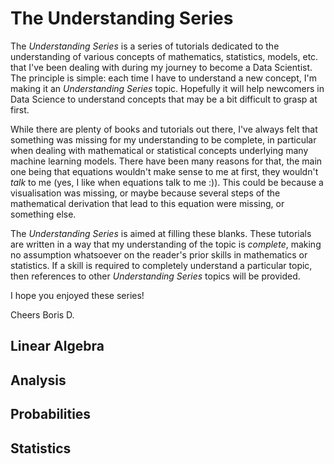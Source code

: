 # The Understanding Series

The *Understanding Series* is a series of tutorials dedicated to the understanding of various concepts of mathematics, statistics, models, etc. that I've been dealing with during my journey to become a Data Scientist. The principle is simple: each time I have to understand a new concept, I'm making it an *Understanding Series* topic. Hopefully it will help newcomers in Data Science to understand concepts that may be a bit difficult to grasp at first.

While there are plenty of books and tutorials out there, I've always felt that something was missing for my understanding to be complete, in particular when dealing with mathematical or statistical concepts underlying many machine learning models. There have been many reasons for that, the main one being that equations wouldn't make sense to me at first, they wouldn't *talk* to me (yes, I like when equations talk to me :)). This could be because a visualisation was missing, or maybe because several steps of the mathematical derivation that lead to this equation were missing, or something else.

The *Understanding Series* is aimed at filling these blanks. These tutorials are written in a way that my understanding of the topic is *complete*, making no assumption whatsoever on the reader's prior skills in mathematics or statistics. If a skill is required to completely understand a particular topic, then references to other *Understanding Series* topics will be provided.

I hope you enjoyed these series!

Cheers
Boris D.

## Linear Algebra

## Analysis

## Probabilities

## Statistics
